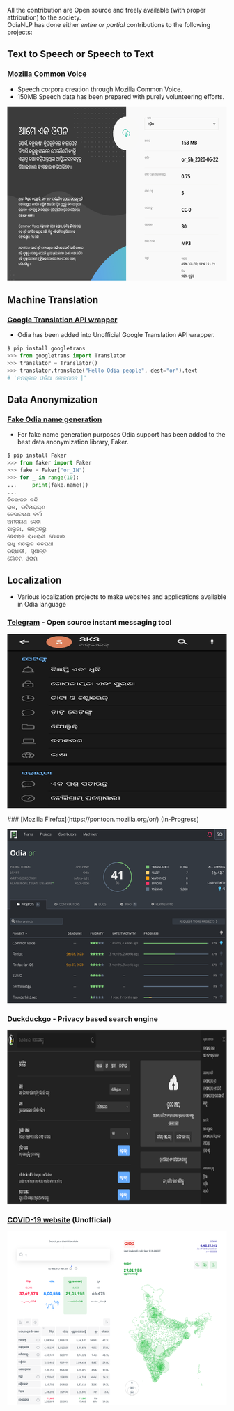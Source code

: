All the contribution are Open source and freely available (with proper attribution) to the society.   
OdiaNLP has done either _entire or partial_ contributions to the following projects:

## Text to Speech or Speech to Text 
### [Mozilla Common Voice](https://commonvoice.mozilla.org/or)
- Speech corpora creation through Mozilla Common Voice.
- 150MB Speech data has been prepared with purely volunteering efforts.

<p align="center">
  <img width="560" height="400" src="/images/Common_Voice_screenshot.png">
</p>

## Machine Translation

### [Google Translation API wrapper](https://github.com/ssut/py-googletrans)
- Odia has been added into Unofficial Google Translation API wrapper.
```python
$ pip install googletrans
>>> from googletrans import Translator
>>> translator = Translator()
>>> translator.translate("Hello Odia people", dest="or").text
# 'ନମସ୍କାର ଓଡିଆ ଲୋକମାନେ |'
```

## Data Anonymization
### [Fake Odia name generation](https://github.com/joke2k/faker)
- For fake name generation purposes Odia support has been added to the best data anonymization library, Faker.
```python
$ pip install Faker
>>> from faker import Faker
>>> fake = Faker("or_IN")
>>> for _ in range(10):
...     print(fake.name())
... 
ଚିତରଂଜନ ନନ୍ଦି
ରାଜ, ରବିନାରାୟଣ
କେଦାରନାଥ ବର୍ମା
ଅମରନାଥ ସେଠୀ
ସାଲୁଜା, କଳ୍ପତରୁ
ଦେବରାଜ ରାଧାରାଣୀ ପୋଦ୍ଦାର
ରାଧୁ ମତଲୁବ ଶତପଥୀ
ରନ୍ଧାରୀ, ସୁଶାନ୍ତ
ଗୈାତମ ଓରାମ
```
## Localization
- Various localization projects to make websites and applications available in Odia language
### [Telegram](https://telegram.org/) - Open source instant messaging tool
<p align="center">
  <img width="560" height="400" src="/images/telegram.jpg">
</p>
### [Mozilla Firefox](https://pontoon.mozilla.org/or/) (In-Progress)
<p align="center">
  <img width="560" height="400" src="/images/pontoon.png">
</p>

### [Duckduckgo](https://duckduckgo.com/) - Privacy based search engine
<p align="center">
  <img width="560" height="400" src="/images/ddg.png">
</p>

### [COVID-19 website](https://www.covid19india.org/) (Unofficial)
<p align="center">
  <img width="560" height="400" src="/images/covid19_screenshot.png">
</p>
